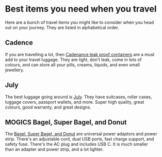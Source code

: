 # Best items you need when you travel

Here are a bunch of travel items you might like to consider when you head out on your journey. They are listed in alphabetical order.

## Cadence

If you are travelling a lot, then [Cadenance leak proof containers](https://keepyourcadence.com/) are a must add to your travel luggage. They are light, don't leak, come in lots of colours, and can store all your pills, creams, liquids, and even small jewellery.

## July

The best luggage going around is [July](https://july.com/au/). They have suitcases, roller cases, luggage covers, passport wallets, and more. Super high quality, great colours, good warranty, and great designs.

## MOGICS Bagel, Super Bagel, and Donut

The [Bagel, Super Bagel, and Donut](https://www.mogics.com/3824-2) are universal power adaptors and power strip. There's an adjustable cord, dual USB ports, fast charge support, and safety fuse. There's the AC plug and includes USB C. It is much smaller than an adapter and power strip, and a lot lighter.
